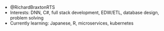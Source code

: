 - @RichardBraxtonRTS
- Interests: DNN, C#, full stack development, EDW/ETL, database design, problem solving
- Currently learning: Japanese, R, microservices, kubernetes 

<!---
RichardBraxtonRTS/RichardBraxtonRTS contains `README.md` (this file) appears as my GitHub profile.
--->
